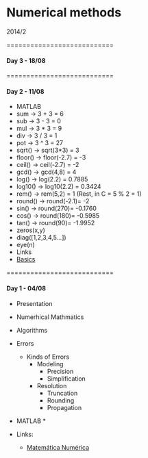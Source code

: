 Numerical methods
===========================

2014/2

===========================

#### Day 3 - 18/08

===========================

#### Day 2 - 11/08
 * MATLAB 
  * sum -> 3 + 3 = 6
  * sub -> 3 - 3 = 0
  * mul -> 3 * 3 = 9
  * div -> 3 / 3 = 1
  * pot -> 3 ^ 3 = 27 
  * sqrt() -> sqrt(3*3) = 3
  * floor() -> floor(-2.7) = -3
  * ceil() -> ceil(-2.7) = -2
  * gcd() -> gcd(4,8) = 4
  * log() -> log(2.2) = 0.7885
  * log10() -> log10(2.2) = 0.3424
  * rem() -> rem(5,2) = 1 (Rest, in C = 5 % 2 = 1)
  * round() -> round(-2.1)= -2
  * sin() -> round(270)= -0.1760
  * cos() -> round(180)= -0.5985
  * tan() -> round(90)= -1.9952
  * zeros(x,y)
  * diag([1,2,3,4,5...])
  * eye(n)
 * Links
  * [Basics](https://moodle.up.pt/pluginfile.php/18561/mod_resource/content/2/Matlab/Funcoes4.pdf)
  

===========================

#### Day 1 - 04/08
* Presentation
* Numerhical Mathmatics
* Algorithms
* Errors
  * Kinds of Errors
    * Modeling
      * Precision
      * Simplification
    * Resolution
      * Truncation
      * Rounding
      * Propagation
  
* MATLAB
  * 
* Links:
  * [Matemática Numérica](http://www.das.ufsc.br/~camponog/Disciplinas/DAS-5103/Slides/l1-intro.pdf)



